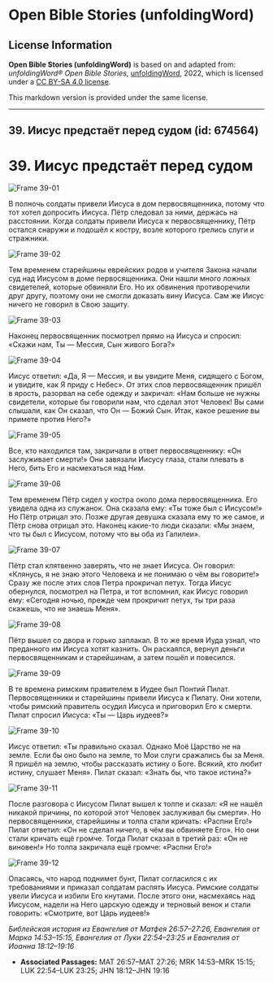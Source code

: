 # Open Bible Stories (unfoldingWord)

## License Information

**Open Bible Stories (unfoldingWord)** is based on and adapted from: _unfoldingWord® Open Bible Stories_, [unfoldingWord](https://unfoldingword.org/utw), 2022, which is licensed under a [CC BY-SA 4.0 license](https://creativecommons.org/licenses/by-sa/4.0/legalcode.en).

This markdown version is provided under the same license.



--------------------------------

## 39. Иисус предстаёт перед судом (id: 674564)

39\. Иисус предстаёт перед судом
================================

![Frame 39-01](https://cdn.door43.org/obs/jpg/360px/obs-en-39-01.jpg)

В полночь солдаты привели Иисуса в дом первосвященника, потому что тот хотел допросить Иисуса. Пётр следовал за ними, держась на расстоянии. Когда солдаты привели Иисуса к первосвященнику, Пётр остался снаружи и подошёл к костру, возле которого грелись слуги и стражники.

![Frame 39-02](https://cdn.door43.org/obs/jpg/360px/obs-en-39-02.jpg)

Тем временем старейшины еврейских родов и учителя Закона начали суд над Иисусом в доме первосященника. Они нашли много ложных свидетелей, которые обвиняли Его. Но их обвинения противоречили друг другу, поэтому они не смогли доказать вину Иисуса. Сам же Иисус ничего не говорил в Свою защиту.

![Frame 39-03](https://cdn.door43.org/obs/jpg/360px/obs-en-39-03.jpg)

Наконец первосвященник посмотрел прямо на Иисуса и спросил: «Скажи нам, Ты — Мессия, Сын живого Бога?»

![Frame 39-04](https://cdn.door43.org/obs/jpg/360px/obs-en-39-04.jpg)

Иисус ответил: «Да, Я — Мессия, и вы увидите Меня, сидящего с Богом, и увидите, как Я приду с Небес». От этих слов первосвященник пришёл в ярость, разорвал на себе одежду и закричал: «Нам больше не нужны свидетели, которые бы говорили нам, что сделал этот Человек! Вы сами слышали, как Он сказал, что Он — Божий Сын. Итак, какое решение вы примете против Него?»

![Frame 39-05](https://cdn.door43.org/obs/jpg/360px/obs-en-39-05.jpg)

Все, кто находился там, закричали в ответ первосвященнику: «Он заслуживает смерти!» Они завязали Иисусу глаза, стали плевать в Него, бить Его и насмехаться над Ним.

![Frame 39-06](https://cdn.door43.org/obs/jpg/360px/obs-en-39-06.jpg)

Тем временем Пётр сидел у костра около дома первосвященника. Его увидела одна из служанок. Она сказала ему: «Ты тоже был с Иисусом!» Но Пётр отрицал это. Позже другая девушка сказала ему то же самое, и Пётр снова отрицал это. Наконец какие\-то люди сказали: «Мы знаем, что ты был с Иисусом, потому что вы оба из Галилеи».

![Frame 39-07](https://cdn.door43.org/obs/jpg/360px/obs-en-39-07.jpg)

Пётр стал клятвенно заверять, что не знает Иисуса. Он говорил: «Клянусь, я не знаю этого Человека и не понимаю о чём вы говорите!» Сразу же после этих слов Петра прокричал петух. Тогда Иисус обернулся, посмотрел на Петра, и тот вспомнил, как Иисус говорил ему: «Сегодня ночью, прежде чем прокричит петух, ты три раза скажешь, что не знаешь Меня».

![Frame 39-08](https://cdn.door43.org/obs/jpg/360px/obs-en-39-08.jpg)

Пётр вышел со двора и горько заплакал. В то же время Иуда узнал, что преданного им Иисуса хотят казнить. Он раскаялся, вернул деньги первосвященникам и старейшинам, а затем пошёл и повесился.

![Frame 39-09](https://cdn.door43.org/obs/jpg/360px/obs-en-39-09.jpg)

В те времена римским правителем в Иудее был Понтий Пилат. Первосвященники и старейшины привели Иисуса к Пилату. Они хотели, чтобы римский правитель осудил Иисуса и приговорил Его к смерти. Пилат спросил Иисуса: «Ты — Царь иудеев?»

![Frame 39-10](https://cdn.door43.org/obs/jpg/360px/obs-en-39-10.jpg)

Иисус ответил: «Ты правильно сказал. Однако Моё Царство не на земле. Если бы оно было на земле, то Мои слуги сражались бы за Меня. Я пришёл на землю, чтобы рассказать истину о Боге. Всякий, кто любит истину, слушает Меня». Пилат сказал: «Знать бы, что такое истина?»

![Frame 39-11](https://cdn.door43.org/obs/jpg/360px/obs-en-39-11.jpg)

После разговора с Иисусом Пилат вышел к толпе и сказал: «Я не нашёл никакой причины, по которой этот Человек заслуживал бы смерти». Но первосвященники, старейшины и толпа стали кричать: «Распни Его!» Пилат ответил: «Он не сделал ничего, в чём вы обвиняете Его». Но они стали кричать ещё громче. Тогда Пилат сказал в третий раз: «Он не виновен!» Но толпа закричала ещё громче: «Распни Его!»

![Frame 39-12](https://cdn.door43.org/obs/jpg/360px/obs-en-39-12.jpg)

Опасаясь, что народ поднимет бунт, Пилат согласился с их требованиями и приказал солдатам распять Иисуса. Римские солдаты увели Иисуса и избили Его кнутами. После этого они, насмехаясь над Иисусом, надели на Него царскую одежду и терновый венок и стали говорить: «Смотрите, вот Царь иудеев!»

*Библейская история из Евангелия от Матфея 26:57–27:26, Евангелия от Марка 14:53–15:15, Евангелия от Луки 22:54–23:25 и Евангелия от Иоанна 18:12–19:16*

* **Associated Passages:** MAT 26:57–MAT 27:26; MRK 14:53–MRK 15:15; LUK 22:54–LUK 23:25; JHN 18:12–JHN 19:16

